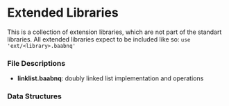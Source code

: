 # Extended Libraries
This is a collection of extension libraries, which are not part of the standart libraries.
All extended libraries expect to be included like so: ```use 'ext/<library>.baabnq'```

### File Descriptions

- **linklist.baabnq**: doubly linked list implementation and operations

### Data Structures
